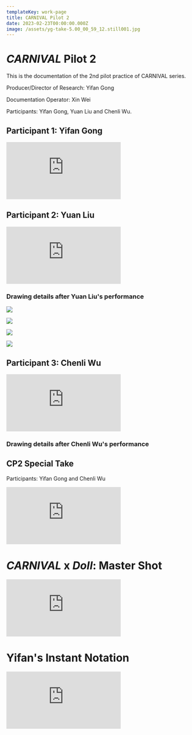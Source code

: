 ```yaml
---
templateKey: work-page
title: CARNIVAL Pilot 2
date: 2023-02-23T00:00:00.000Z
image: /assets/yg-take-5.00_00_59_12.still001.jpg
---
```

# *CARNIVAL*﻿ Pilot 2

<div class="lines-1"></div>

T﻿his is the documentation of the 2nd pilot practice of CARNIVAL series. 

Producer/Director of Research:
Yifan Gong

Documentation Operator:
Xin Wei

Participants: Yifan Gong, Yuan Liu and Chenli Wu. 

<div class="lines-1"></div>

## Participant 1: Yifan Gong

<div class="video-container"><iframe src="https://www.youtube.com/embed/8KdXT2xBujA" class="video" frameborder="0" allow="accelerometer; autoplay; encrypted-media; gyroscope; picture-in-picture" allowfullscreen></iframe></div>

<div class="lines-1"></div>

## Participant 2: Yuan Liu

<div class="video-container"><iframe src="https://www.youtube.com/embed/ovinyGm8AnA" class="video" frameborder="0" allow="accelerometer; autoplay; encrypted-media; gyroscope; picture-in-picture" allowfullscreen></iframe></div>

<div class="lines-1"></div>

### D﻿rawing details after Yuan Liu's performance

<div class="lines-1"></div>

![](/assets/正面.jpg)

![](/assets/细节.jpg)

![](/assets/左侧细节-2-.jpg)

![](/assets/右侧细节.jpg)

<div class="lines-1"></div>

## Participant 3: Chenli Wu

<div class="video-container"><iframe src="https://www.youtube.com/embed/luuC9ZGrp3Y" class="video" frameborder="0" allow="accelerometer; autoplay; encrypted-media; gyroscope; picture-in-picture" allowfullscreen></iframe></div>

<div class="lines-1"></div>

### D﻿rawing details after Chenli Wu's performance

<div class="lines-1"></div>

## CP﻿2 Special Take

P﻿articipants: Yifan Gong and Chenli Wu

<div class="video-container"><iframe src="https://www.youtube.com/embed/_JMpMimE5-w" class="video" frameborder="0" allow="accelerometer; autoplay; encrypted-media; gyroscope; picture-in-picture" allowfullscreen></iframe></div>

# *CARNIVAL*﻿ x *DoII*: Master Shot

<div class="video-container"><iframe src="https://www.youtube.com/embed/ZNj4Ic91KOs" class="video" frameborder="0" allow="accelerometer; autoplay; encrypted-media; gyroscope; picture-in-picture" allowfullscreen></iframe></div>

<div class="lines-1"></div>

# Yifan's Instant Notation

<div class="video-container"><iframe src="https://www.youtube.com/embed/Y0Mzp4qePbQ" class="video" frameborder="0" allow="accelerometer; autoplay; encrypted-media; gyroscope; picture-in-picture" allowfullscreen></iframe></div>
